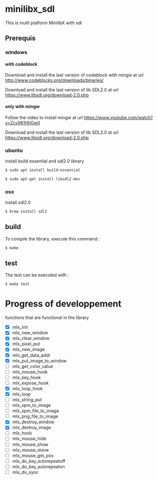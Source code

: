 # minilibx_sdl
This is multi platform MinilibX with sdl

## Prerequis

### windows

#### with codeblock

Download and install the last version of codeblock with mingw at url http://www.codeblocks.org/downloads/binaries/

Download and install the last version of lib SDL2.0 at url https://www.libsdl.org/download-2.0.php


#### only with mingw

Follow the video to install mingw at url https://www.youtube.com/watch?v=Zcy981HhGw0

Download and install the last version of lib SDL2.0 at url https://www.libsdl.org/download-2.0.php

### ubuntu

install build essential and sdl2.0 library 

```bash
$ sudo apt install build-essential

$ sudo apt-get install libsdl2-dev
```

### osx

install sdl2.0

```bash
$ brew install sdl2
```

## build

To compile the library, execute this command :

```bash
$ make
```

## test

The test can be executed with :

```bash
$ make test
```

# Progress of developpement

functions that are functional in the library

- [x] mlx_init
- [x] mlx_new_window
- [x] mlx_clear_window
- [x] mlx_pixel_put
- [x] mlx_new_image
- [x] mlx_get_data_addr
- [x] mlx_put_image_to_window
- [ ] mlx_get_color_value
- [ ] mlx_mouse_hook
- [ ] mlx_key_hook
- [ ] mlx_expose_hook
- [x] mlx_loop_hook
- [x] mlx_loop
- [ ] mlx_string_put
- [ ] mlx_xpm_to_image
- [ ] mlx_xpm_file_to_image
- [ ] mlx_png_file_to_image
- [x] mlx_destroy_window
- [x] mlx_destroy_image
- [ ] mlx_hook
- [ ] mlx_mouse_hide
- [ ] mlx_mouse_show
- [ ] mlx_mouse_move
- [ ] mlx_mouse_get_pos
- [ ] mlx_do_key_autorepeatoff
- [ ] mlx_do_key_autorepeaton
- [ ] mlx_do_sync
